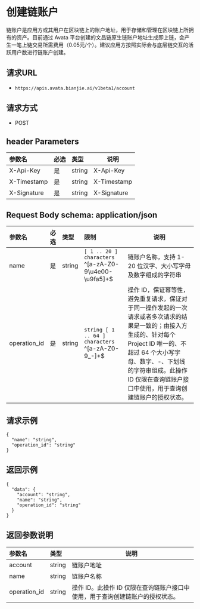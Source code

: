 
# 创建链账户

链账户是应用方或其用户在区块链上的账户地址，用于存储和管理在区块链上所拥有的资产。目前通过 Avata 平台创建的文昌链原生链账户地址生成即上链，会产生一笔上链交易所需费用（0.05元/个）。建议应用方按照实际会与底层链交互的活跃用户数进行链账户创建。

## 请求URL
- `https://apis.avata.bianjie.ai/v1beta1/account`

## 请求方式
- POST

## header Parameters

|参数名|必选|类型|说明|
|:----    |:---|:----- |-----   |
|X-Api-Key |是  |string |X-Api-Key   |
|X-Timestamp|是  |string | X-Timestamp    |
|X-Signature|是  |string | X-Signature    |

## Request Body schema: application/json
|参数名|必选|类型|限制|说明|
|:----    |:---|:----- |:-----|-----   |
|name |是  |string |`[ 1 .. 20 ] characters` ^[a-zA-Z0-9\u4e00-\u9fa5]+$|链账户名称，支持 1-20 位汉字、大小写字母及数字组成的字符串 |
|operation_id|是  |string|`string [ 1 .. 64 ] characters` ^[a-zA-Z0-9_-]+$|操作 ID，保证幂等性，避免重复请求，保证对于同一操作发起的一次请求或者多次请求的结果是一致的；由接入方生成的、针对每个 Project ID 唯一的、不超过 64 个大小写字母、数字、-、下划线的字符串组成。此操作 ID 仅限在查询链账户接口中使用，用于查询创建链账户的授权状态。

## 请求示例

``` 
{
  "name": "string",
  "operation_id": "string"
}
```

## 返回示例

``` 
{
  "data": {
    "account": "string",
    "name": "string",
    "operation_id": "string"
  }
}
```

## 返回参数说明

|参数名|类型|说明|
|:-----  |:-----|-----                           |
|account |string   |链账户地址 |
|name |string   |链账户名称 |
|operation_id|string|操作 ID。此操作 ID 仅限在查询链账户接口中使用，用于查询创建链账户的授权状态。|






